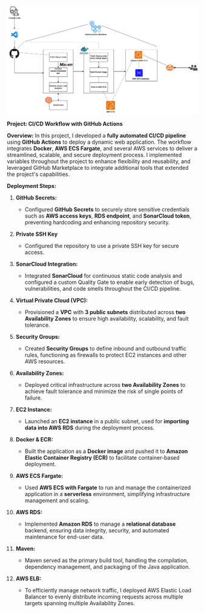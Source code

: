 ![Alt text](GitHub_Actions.png)

**Project: CI/CD Workflow with GitHub Actions**

**Overview:**
In this project, I developed a **fully automated CI/CD pipeline** using **GitHub Actions** to deploy a dynamic web application. The workflow integrates **Docker**, **AWS ECS Fargate**, and several AWS services to deliver a streamlined, scalable, and secure deployment process. I implemented variables throughout the project to enhance flexibility and reusability, and leveraged GitHub Marketplace to integrate additional tools that extended the project's capabilities.

**Deployment Steps:**

1. **GitHub Secrets:**
   - Configured **GitHub Secrets** to securely store sensitive credentials such as **AWS access keys**, **RDS endpoint**, and **SonarCloud token**, preventing hardcoding and enhancing 
     repository security.

2. **Private SSH Key**
   - Configured the repository to use a private SSH key for secure access.

3. **SonarCloud Integration:**
   - Integrated **SonarCloud** for continuous static code analysis and configured a custom Quality Gate to enable early detection of bugs, vulnerabilities, and code smells 
     throughout the CI/CD pipeline.

4. **Virtual Private Cloud (VPC):**
   - Provisioned a **VPC** with **3 public subnets** distributed across **two Availability Zones** to ensure high availability, scalability, and fault tolerance.

5. **Security Groups:**
   - Created **Security Groups** to define inbound and outbound traffic rules, functioning as firewalls to protect EC2 instances and other AWS resources.

6. **Availability Zones:**
   - Deployed critical infrastructure across **two Availability Zones** to achieve fault tolerance and minimize the risk of single points of failure.

7. **EC2 Instance:**
   - Launched an **EC2 instance** in a public subnet, used for **importing data into AWS RDS** during the deployment process.

8. **Docker & ECR:**
   - Built the application as a **Docker image** and pushed it to **Amazon Elastic Container Registry (ECR)** to facilitate container-based deployment.

9. **AWS ECS Fargate:**
   - Used **AWS ECS with Fargate** to run and manage the containerized application in a **serverless** environment, simplifying infrastructure management and scaling.

10. **AWS RDS:**
    - Implemented **Amazon RDS** to manage a **relational database** backend, ensuring data integrity, security, and automated maintenance for end-user data.

11. **Maven:**
    - Maven served as the primary build tool, handling the compilation, dependency management, and packaging of the Java application.

12. **AWS ELB:**
    - To efficiently manage network traffic, I deployed AWS Elastic Load Balancer to evenly distribute incoming requests across multiple targets spanning multiple Availability Zones.
